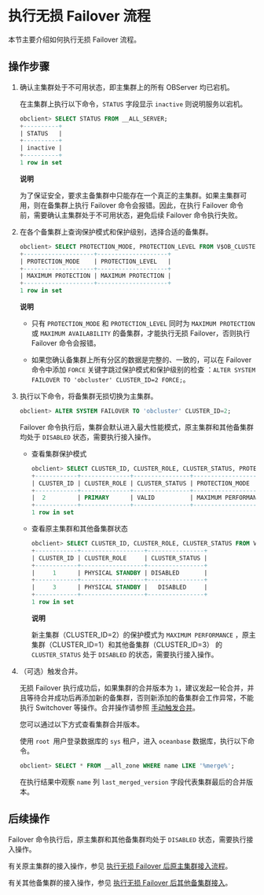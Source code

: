 执行无损 Failover 流程 
=====================================

本节主要介绍如何执行无损 Failover 流程。

操作步骤 
-------------------------

1. 确认主集群处于不可用状态，即主集群上的所有 OBServer 均已宕机。

   在主集群上执行以下命令，`STATUS` 字段显示 `inactive` 则说明服务以宕机。

   ```sql
   obclient> SELECT STATUS FROM __ALL_SERVER;
   +----------+
   | STATUS   |
   +----------+
   | inactive |
   +----------+
   1 row in set
   ```

   
   **说明**

   

   为了保证安全，要求主备集群中只能存在一个真正的主集群。如果主集群可用，则在备集群上执行 Failover 命令会报错。因此，在执行 Failover 命令前，需要确认主集群处于不可用状态，避免后续 Failover 命令执行失败。
   

2. 在各个备集群上查询保护模式和保护级别，选择合适的备集群。

   ```sql
   obclient> SELECT PROTECTION_MODE, PROTECTION_LEVEL FROM V$OB_CLUSTER;
   +--------------------+--------------------+
   | PROTECTION_MODE    | PROTECTION_LEVEL   |
   +--------------------+--------------------+
   | MAXIMUM PROTECTION | MAXIMUM PROTECTION |
   +--------------------+--------------------+
   1 row in set
   ```

   
   **说明**

   
   * 只有 `PROTECTION_MODE` 和 `PROTECTION_LEVEL` 同时为 `MAXIMUM PROTECTION` 或 `MAXIMUM AVAILABILITY` 的备集群，才能执行无损 Failover，否则执行 Failover 命令会报错。

     
   
   * 如果您确认备集群上所有分区的数据是完整的、一致的，可以在 Failover 命令中添加 `FORCE` 关键字跳过保护模式和保护级别的检查 ：`ALTER SYSTEM FAILOVER TO 'obcluster' CLUSTER_ID=2 FORCE;`。

     
   

   
   

3. 执行以下命令，将备集群无损切换为主集群。

   ```sql
   obclient> ALTER SYSTEM FAILOVER TO 'obcluster' CLUSTER_ID=2;
   ```

   

   Failover 命令执行后，集群会默认进入最大性能模式，原主集群和其他备集群均处于 `DISABLED` 状态，需要执行接入操作。
   * 查看集群保护模式

     ```sql
     obclient> SELECT CLUSTER_ID, CLUSTER_ROLE, CLUSTER_STATUS, PROTECTION_MODE, PROTECTION_LEVEL FROM V$OB_CLUSTER;
     +------------+--------------+----------------+---------------------+--------------+
     | CLUSTER_ID | CLUSTER_ROLE | CLUSTER_STATUS | PROTECTION_MODE     | PROTECTION_LEVEL    |
     +------------+--------------+----------------+---------------------+--------------+
     |  2         | PRIMARY      | VALID          | MAXIMUM PERFORMANCE | MAXIMUM PERFORMANCE |
     +------------+--------------+----------------+---------------------+--------------+
     1 row in set
     ```

     
   
   * 查看原主集群和其他备集群状态 

     ```sql
     obclient> SELECT CLUSTER_ID, CLUSTER_ROLE, CLUSTER_STATUS FROM V$OB_STANDBY_STATUS;
     +------------+------------------+----------------+
     | CLUSTER_ID | CLUSTER_ROLE     | CLUSTER_STATUS |
     +------------+------------------+----------------+
     |     1      | PHYSICAL STANDBY | DISABLED       |
     +------------+------------------+----------------+
     |     3      | PHYSICAL STANDBY |   DISABLED     |
     +------------+------------------+----------------+
     1 row in set
     ```

     
     **说明**

     新主集群（CLUSTER_ID=2）的保护模式为 `MAXIMUM PERFORMANCE` ，原主集群（CLUSTER_ID=1）和其他备集群（CLUSTER_ID=3） 的 `CLUSTER_STATUS` 处于 `DISABLED` 的状态，需要执行接入操作。
     
   

   

4. （可选）触发合并。

   无损 Failover 执行成功后，如果集群的合并版本为 `1`，建议发起一轮合并，并且等待合并成功后再添加新的备集群，否则新添加的备集群会工作异常，不能执行 Switchover 等操作。合并操作请参照 [手动触发合并](../../../../5.basic-database-management/5.manage-data-storage/2.merge-management-1/4.manually-trigger-a-merge-1.md)。

   您可以通过以下方式查看集群合并版本。

   使用 `root `用户登录数据库的 `sys` 租户，进入 `oceanbase` 数据库，执行以下命令。

   ```sql
   obclient> SELECT * FROM __all_zone WHERE name LIKE '%merge%';
   ```

   

   在执行结果中观察 `name` 列 `last_merged_version` 字段代表集群最后的合并版本。
   




后续操作 
-------------------------

Failover 命令执行后，原主集群和其他备集群均处于 `DISABLED` 状态，需要执行接入操作。

有关原主集群的接入操作，参见 [执行无损 Failover 后原主集群接入流程](/zh-CN/5.administrator-guide/7.high-data-availability/3.active-standby-database-management-1/7.role-switch-3/4.run-a-failover-command-from-the-command-line-1/3.access-process-of-the-original-primary-cluster-after-lossless-failover.md)。

有关其他备集群的接入操作，参见 [执行无损 Failover 后其他备集群接入](/zh-CN/5.administrator-guide/7.high-data-availability/3.active-standby-database-management-1/7.role-switch-3/4.run-a-failover-command-from-the-command-line-1/4.after-performing-lossless-failover-other-standby-clusters-are-connected.md)。

